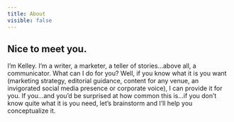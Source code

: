 ```yaml
---
title: About
visible: false
---
```


## Nice to meet you.
 

I’m Kelley. I’m a writer, a marketer, a teller of stories…above all, a communicator. What can I do for you? Well, if you know what it is you want (marketing strategy, editorial guidance, content for any venue, an invigorated social media presence or corporate voice), I can provide it for you. If you…and you’d be surprised at how common this is...if you don’t know quite what it is you need, let’s brainstorm and I’ll help you conceptualize it.